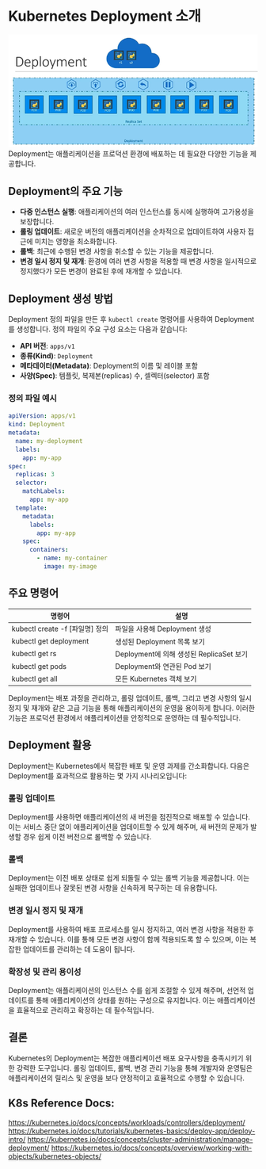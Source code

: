 # Kubernetes Deployment 소개

![](2024-04-02-19-33-08.png)
Deployment는 애플리케이션을 프로덕션 환경에 배포하는 데 필요한 다양한 기능을 제공합니다.

## Deployment의 주요 기능

- **다중 인스턴스 실행**: 애플리케이션의 여러 인스턴스를 동시에 실행하여 고가용성을 보장합니다.
- **롤링 업데이트**: 새로운 버전의 애플리케이션을 순차적으로 업데이트하여 사용자 접근에 미치는 영향을 최소화합니다.
- **롤백**: 최근에 수행된 변경 사항을 취소할 수 있는 기능을 제공합니다.
- **변경 일시 정지 및 재개**: 환경에 여러 변경 사항을 적용할 때 변경 사항을 일시적으로 정지했다가 모든 변경이 완료된 후에 재개할 수 있습니다.

## Deployment 생성 방법

Deployment 정의 파일을 만든 후 `kubectl create` 명령어를 사용하여 Deployment를 생성합니다. 정의 파일의 주요 구성 요소는 다음과 같습니다:

- **API 버전**: `apps/v1`
- **종류(Kind)**: `Deployment`
- **메타데이터(Metadata)**: Deployment의 이름 및 레이블 포함
- **사양(Spec)**: 템플릿, 복제본(replicas) 수, 셀렉터(selector) 포함

### 정의 파일 예시

```yaml
apiVersion: apps/v1
kind: Deployment
metadata:
  name: my-deployment
  labels:
    app: my-app
spec:
  replicas: 3
  selector:
    matchLabels:
      app: my-app
  template:
    metadata:
      labels:
        app: my-app
    spec:
      containers:
        - name: my-container
          image: my-image
```

## 주요 명령어

| <center>명령어</center>         | <center>설명</center>                    |
| :------------------------------ | :--------------------------------------- |
| kubectl create -f [파일명] 정의 | 파일을 사용해 Deployment 생성            |
| kubectl get deployment          | 생성된 Deployment 목록 보기              |
| kubectl get rs                  | Deployment에 의해 생성된 ReplicaSet 보기 |
| kubectl get pods                | Deployment와 연관된 Pod 보기             |
| kubectl get all                 | 모든 Kubernetes 객체 보기                |

Deployment는 배포 과정을 관리하고, 롤링 업데이트, 롤백, 그리고 변경 사항의 일시 정지 및 재개와 같은 고급 기능을 통해 애플리케이션의 운영을 용이하게 합니다. 이러한 기능은 프로덕션 환경에서 애플리케이션을 안정적으로 운영하는 데 필수적입니다.

## Deployment 활용

Deployment는 Kubernetes에서 복잡한 배포 및 운영 과제를 간소화합니다. 다음은 Deployment를 효과적으로 활용하는 몇 가지 시나리오입니다:

### 롤링 업데이트

Deployment를 사용하면 애플리케이션의 새 버전을 점진적으로 배포할 수 있습니다. 이는 서비스 중단 없이 애플리케이션을 업데이트할 수 있게 해주며, 새 버전의 문제가 발생할 경우 쉽게 이전 버전으로 롤백할 수 있습니다.

### 롤백

Deployment는 이전 배포 상태로 쉽게 되돌릴 수 있는 롤백 기능을 제공합니다. 이는 실패한 업데이트나 잘못된 변경 사항을 신속하게 복구하는 데 유용합니다.

### 변경 일시 정지 및 재개

Deployment를 사용하여 배포 프로세스를 일시 정지하고, 여러 변경 사항을 적용한 후 재개할 수 있습니다. 이를 통해 모든 변경 사항이 함께 적용되도록 할 수 있으며, 이는 복잡한 업데이트를 관리하는 데 도움이 됩니다.

### 확장성 및 관리 용이성

Deployment는 애플리케이션의 인스턴스 수를 쉽게 조절할 수 있게 해주며, 선언적 업데이트를 통해 애플리케이션의 상태를 원하는 구성으로 유지합니다. 이는 애플리케이션을 효율적으로 관리하고 확장하는 데 필수적입니다.

## 결론

Kubernetes의 Deployment는 복잡한 애플리케이션 배포 요구사항을 충족시키기 위한 강력한 도구입니다. 롤링 업데이트, 롤백, 변경 관리 기능을 통해 개발자와 운영팀은 애플리케이션의 릴리스 및 운영을 보다 안정적이고 효율적으로 수행할 수 있습니다.

## K8s Reference Docs:

https://kubernetes.io/docs/concepts/workloads/controllers/deployment/
https://kubernetes.io/docs/tutorials/kubernetes-basics/deploy-app/deploy-intro/
https://kubernetes.io/docs/concepts/cluster-administration/manage-deployment/
https://kubernetes.io/docs/concepts/overview/working-with-objects/kubernetes-objects/
